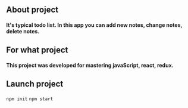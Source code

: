 ## About project
#### It's typical todo list. In this app you can add new notes, change notes, delete notes.

## For what project
#### This project was developed for mastering javaScript, react, redux.

## Launch project
`npm init` 
`npm start`
